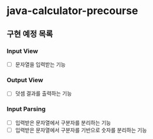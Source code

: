# java-calculator-precourse

## 구현 예정 목록

### Input View

- [ ] 문자열을 입력받는 기능

### Output View

- [ ] 덧셈 결과를 출력하는 기능

### Input Parsing

- [ ] 입력받은 문자열에서 구분자를 분리하는 기능
- [ ] 입력받은 문자열에서 구분자를 기반으로 숫자를 분리하는 기능